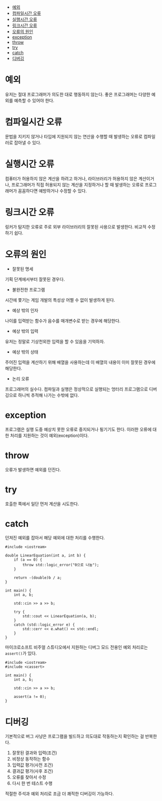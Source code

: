 - [예외](#예외)
- [컴파일시간 오류](#컴파일시간-오류)
- [실행시간 오류](#실행시간-오류)
- [링크시간 오류](#링크시간-오류)
- [오류의 원인](#오류의-원인)
- [exception](#exception)
- [throw](#throw)
- [try](#try)
- [catch](#catch)
- [디버깅](#디버깅)

# 예외
유저는 절대 프로그래머가 의도한 대로 행동하지 않는다. 좋은 프로그래머는 다양한 예외를 예측할 수 있어야 한다.

# 컴파일시간 오류
문법을 지키지 않거나 타입에 지원되지 않는 연산을 수행할 때 발생하는 오류로 컴파일러로 잡아낼 수 있다.

# 실행시간 오류
컴퓨터가 허용하지 않은 계산을 하려고 하거나, 라이브러리가 허용하지 않은 계산이거나, 프로그래머가 직접 허용되지 않는 계산을 지정하거나 할 때 발생하는 오류로 프로그래머가 꼼꼼하다면 예방하거나 수정할 수 있다.

# 링크시간 오류
링커가 탐지한 오류로 주로 외부 라이브러리의 잘못된 사용으로 발생한다. 비교적 수정하기 쉽다.

# 오류의 원인
- 잘못된 명세

기획 단계에서부터 잘못된 경우다.

- 불완전한 프로그램

시간에 쫓기는 게임 개발의 특성상 어쩔 수 없이 발생하게 된다.

- 예상 밖의 인자

나이를 입력받는 함수가 음수를 매개변수로 받는 경우에 해당한다.

- 예상 밖의 입력

유저는 정말로 기상천외한 입력을 할 수 있음을 기억하자.

- 예상 밖의 상태

주어진 입력을 계산하기 위해 배열을 사용하는데 이 배열의 내용이 이미 잘못된 경우에 해당한다. 

- 논리 오류

프로그래머의 실수다. 컴파일과 실행은 정상적으로 실행되는 엉터리 프로그램으로 디버깅으로 하니씩 추적해 나가는 수밖에 없다.

# exception
프로그램은 실행 도중 예상치 못한 오류로 중지되거나 튕기기도 한다. 이러한 오류에 대한 처리를 지원하는 것이 예외(exception)이다.

# throw
오류가 발생하면 예외를 던진다.

# try
호출한 쪽에서 일단 먼저 계산을 시도한다.

# catch
던져진 예외를 잡아서 해당 예외에 대한 처리를 수행한다.

```
#include <iostream>

double LinearEquation(int a, int b) {
    if (a == 0) {
        throw std::logic_error("0으로 나눔");
    }

    return -(double)b / a;
}

int main() {
    int a, b;

    std::cin >> a >> b;

    try {
        std::cout << LinearEquation(a, b);
    }
    catch (std::logic_error e) {
        std::cerr << e.what() << std::endl;
    }
}
```

마이크로소프트 비주얼 스튜디오에서 지원하는 디버그 모드 전용인 예외 처리로는 `assert()`가 있다.

```
#include <iostream>
#include <cassert>

int main() {
    int a, b;

    std::cin >> a >> b;

    assert(a != 0);
}
```

# 디버깅
기본적으로 버그 사냥은 프로그램을 빌드하고 의도대로 작동하는지 확인하는 걸 반복한다.

1. 잘못된 결과와 입력(조건)
2. 비정상 동작하는 함수
3. 입력값 평가(사전 조건)
4. 결과값 평가(사후 조건)
5. 오류를 찾아서 수정
6. 다시 한 번 테스트 수행

적절한 주석과 예외 처리로 조금 더 쾌적한 디버깅이 가능하다.